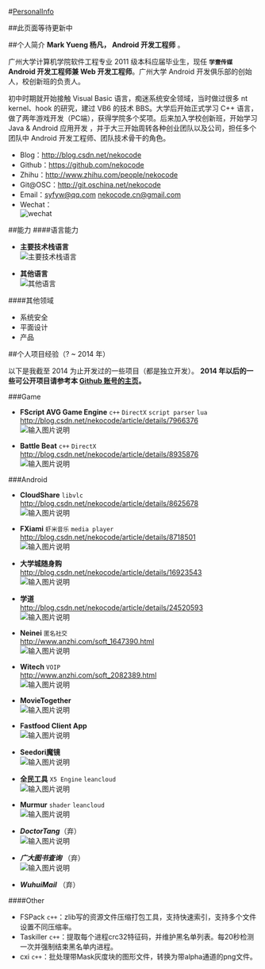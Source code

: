 #[PersonalInfo](http://dwz.cn/mark-yueng)

##此页面等待更新中


##个人简介
**Mark Yueng 杨凡， Android 开发工程师** 。

广州大学计算机学院软件工程专业 2011 级本科应届毕业生，现任 **`学壹传媒` Android 开发工程师兼 Web 开发工程师**。广州大学 Android 开发俱乐部的创始人，校创新班的负责人。

初中时期就开始接触 Visual Basic 语言，痴迷系统安全领域，当时做过很多 nt kernel、hook 的研究，建过 VB6 的技术 BBS。大学后开始正式学习 C++ 语言，做了两年游戏开发（PC端），获得学院多个奖项。后来加入学校创新班，开始学习 Java & Android 应用开发 ，并于大三开始周转各种创业团队以及公司，担任多个团队中 Android 开发工程师、团队技术骨干的角色。

- Blog：http://blog.csdn.net/nekocode  
- Github：https://github.com/nekocode  
- Zhihu：http://www.zhihu.com/people/nekocode
- Git@OSC：http://git.oschina.net/nekocode  
- Email：syfyw@qq.com  nekocode.cn@gmail.com
- Wechat：  
![wechat](img/wechat.jpg "wechat")

##能力
####语言能力
- **主要技术栈语言**  
![主要技术栈语言](img/lang.png "主要技术栈语言")

- **其他语言**  
![其他语言](img/lang2.png "其他语言")

####其他领域
- 系统安全
- 平面设计
- 产品

##个人项目经验（? ~ 2014 年）

以下是我截至 2014 为止开发过的一些项目（都是独立开发）。 **2014 年以后的一些可公开项目请参考本 [Github 账号的主页](https://github.com/nekocode)。**

###Game
- **FScript AVG Game Engine** `c++` `DirectX` `script parser` `lua`  
http://blog.csdn.net/nekocode/article/details/7966376  
![输入图片说明](http://git.oschina.net/uploads/images/2015/0514/180506_7610d45f_8742.png "在这里输入图片标题")  

- **Battle Beat** `c++` `DirectX`  
http://blog.csdn.net/nekocode/article/details/8935876  
![输入图片说明](http://git.oschina.net/uploads/images/2015/0514/181723_85316f9c_8742.png "在这里输入图片标题")  

###Android
- **CloudShare** `libvlc`  
http://blog.csdn.net/nekocode/article/details/8625678  
![输入图片说明](http://git.oschina.net/uploads/images/2015/0514/231347_08b800d4_8742.png "在这里输入图片标题")  

- **FXiami** `虾米音乐` `media player`  
http://blog.csdn.net/nekocode/article/details/8718501  
![输入图片说明](http://git.oschina.net/uploads/images/2015/0514/231420_5b225e12_8742.png "在这里输入图片标题")  

- **大学城随身购**  
http://blog.csdn.net/nekocode/article/details/16923543  
![输入图片说明](http://git.oschina.net/uploads/images/2015/0514/231448_00fcf582_8742.png "在这里输入图片标题")  

- **学道**  
http://blog.csdn.net/nekocode/article/details/24520593  
![输入图片说明](http://git.oschina.net/uploads/images/2015/0514/231531_b6de17da_8742.png "在这里输入图片标题")  

- **Neinei** `匿名社交`  
http://www.anzhi.com/soft_1647390.html  
![输入图片说明](http://git.oschina.net/uploads/images/2015/0514/231557_df2a56b9_8742.png "在这里输入图片标题")  

- **Witech** `VOIP`  
http://www.anzhi.com/soft_2082389.html  
![输入图片说明](http://git.oschina.net/uploads/images/2015/0514/231617_13827c3f_8742.png "在这里输入图片标题")  

- **MovieTogether**  
![输入图片说明](http://git.oschina.net/uploads/images/2015/0514/231644_e9da84cc_8742.png "在这里输入图片标题")  

- **Fastfood Client App**  
![输入图片说明](http://git.oschina.net/uploads/images/2015/0514/231731_a3d7c9c8_8742.png "在这里输入图片标题")  

- **Seedori魔镜**  
![输入图片说明](http://git.oschina.net/uploads/images/2015/0514/231747_d474ef61_8742.png "在这里输入图片标题")  

- **全民工具** `X5 Engine` `leancloud`  
![输入图片说明](http://git.oschina.net/uploads/images/2015/0514/231810_3dd77f03_8742.png "在这里输入图片标题")  

- **Murmur** `shader` `leancloud`  
![输入图片说明](http://git.oschina.net/uploads/images/2015/0514/231833_e5e0cb48_8742.png "在这里输入图片标题")  

- ***DoctorTang***（弃）  
![输入图片说明](http://git.oschina.net/uploads/images/2015/0514/231904_4e91d161_8742.png "在这里输入图片标题")  

- ***广大图书查询*** （弃）  
![输入图片说明](http://git.oschina.net/uploads/images/2015/0514/231922_e1e083b3_8742.png "在这里输入图片标题")  

- ***WuhuiMail*** （弃）  


####Other
- FSPack `c++`：zlib写的资源文件压缩打包工具，支持快速索引，支持多个文件设置不同压缩率。
- Taskiller `c++`：提取每个进程crc32特征码，并维护黑名单列表。每20秒检测一次并强制结束黑名单内进程。
- cxi `c++`：批处理带Mask灰度块的图形文件，转换为带alpha通道的png文件。
